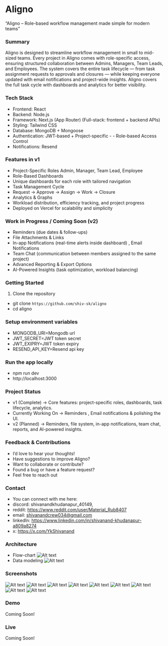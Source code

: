 # Aligno
“Aligno – Role-based workflow management made simple for modern teams”

### Summary
Aligno is designed to streamline workflow management in small to mid-sized teams. Every project in Aligno comes with role-specific access, ensuring structured collaboration between Admins, Managers, Team Leads, and Employees.
The system covers the entire task lifecycle — from task assignment requests to approvals and closures — while keeping everyone updated with email notifications and project-wide insights.
Aligno covers the full task cycle with dashboards and analytics for better visibility.

### Tech Stack
- Frontend: React
- Backend: Node.js 
- Framework: Next.js (App Router) (Full-stack: frontend + backend APIs)
- Styling: Tailwind CSS
- Database: MongoDB + Mongoose
- Authentication: JWT-based + Project-specific - - Role-based Access Control
- Notifications: Resend

### Features in v1
- Project-Specific Roles
Admin, Manager, Team Lead, Employee
- Role-Based Dashboards
- Unique dashboards for each role with tailored navigation
- Task Management Cycle
- Request → Approve → Assign → Work → Closure
- Analytics & Graphs
- Workload distribution, efficiency tracking, and project progress
- Deployed on Vercel for scalability and simplicity

### Work in Progress / Coming Soon (v2)
- Reminders (due dates & follow-ups)
- File Attachments & Links
- In-app Notifications (real-time alerts inside dashboard) , Email Notifications
- Team Chat (communication between members assigned to the same project)
- Advanced Reporting & Export Options
- AI-Powered Insights (task optimization, workload balancing)

### Getting Started
1. Clone the repository
- git clone ```https://github.com/shiv-sk/aligno```
- cd aligno

### Setup environment variables
- MONGODB_URI=Mongodb url
- JWT_SECRET=JWT token secret
- JWT_EXIPRY=JWT token expiry
- RESEND_API_KEY=Resend api key

### Run the app locally
- npm run dev
- http://localhost:3000

### Project Status
- v1 (Complete) → Core features: project-specific roles, dashboards, task lifecycle, analytics.
- Currently Working On → Reminders , Email notifications & polishing the UI.
- v2 (Planned) → Reminders, file system, in-app notifications, team chat, reports, and AI-powered insights.

### Feedback & Contributions
- I’d love to hear your thoughts!
- Have suggestions to improve Aligno?
- Want to collaborate or contribute?
- Found a bug or have a feature request?
- Feel free to reach out

### Contact
- You can connect with me here:
- discord: shivanandkhudanapur_40149, 
- reddit: https://www.reddit.com/user/Material_Rub8407 
- email: shivanandcrew034@gmail.com
- linkedIn: https://www.linkedin.com/in/shivanand-khudanapur-a809a8274
- x: https://x.com/YkShivanand

### Architecture
- Flow-chart
![Alt text](public/images/Aligno-flowchart-v1.png)
- Data modeling
![Alt text](public/images/Aligno-v1-data-modeling.png)
### Screenshots
![Alt text](public/images/Aligno-assign-users.png)
![Alt text](public/images/Aligno-graphs.png)
![Alt text](public/images/Aligno-insights-Analytics.png)
![Alt text](public/images/Aligno-mobile-view.png)
![Alt text](public/images/Aligno-page.png)
![Alt text](public/images/Aligno-rolebased.png)
![Alt text](public/images/Aligno-time-line.png)
![Alt text](public/images/Aligno-task-overview.png)
![Alt text](public/images/Aligno-task-assignment-request.png)
### Demo
Coming Soon!
### Live
Coming Soon!